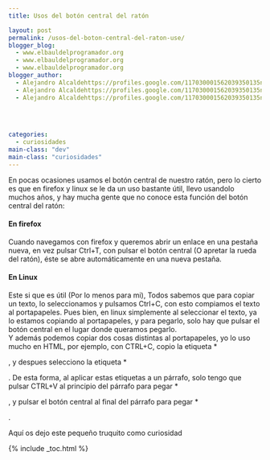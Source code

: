 ```yaml
---
title: Usos del botón central del ratón

layout: post
permalink: /usos-del-boton-central-del-raton-use/
blogger_blog:
  - www.elbauldelprogramador.org
  - www.elbauldelprogramador.org
  - www.elbauldelprogramador.org
blogger_author:
  - Alejandro Alcaldehttps://profiles.google.com/117030001562039350135noreply@blogger.com
  - Alejandro Alcaldehttps://profiles.google.com/117030001562039350135noreply@blogger.com
  - Alejandro Alcaldehttps://profiles.google.com/117030001562039350135noreply@blogger.com

  
  
  
categories:
  - curiosidades
main-class: "dev"
main-class: "curiosidades"
---
```

En pocas ocasiones usamos el botón central de nuestro ratón, pero lo cierto es que en firefox y linux se le da un uso bastante útil, llevo usandolo muchos años, y hay mucha gente que no conoce esta función del botón central del ratón:

#### En firefox

Cuando navegamos con firefox y queremos abrir un enlace en una pestaña nueva, en vez pulsar Ctrl+T, con pulsar el botón central (O apretar la rueda del ratón), éste se abre automáticamente en una nueva pestaña.

#### En Linux

Este si que es útil (Por lo menos para mi), Todos sabemos que para copiar un texto, lo seleccionamos y pulsamos Ctrl+C, con esto compiamos el texto al portapapeles. Pues bien, en linux simplemente al seleccionar el texto, ya lo estamos copiando al portapapeles, y para pegarlo, solo hay que pulsar el botón central en el lugar donde queramos pegarlo.  
Y además podemos copiar dos cosas distintas al portapapeles, yo lo uso mucho en HTML, por ejemplo, con CTRL+C, copio la etiqueta * 

</em>, y despues selecciono la etiqueta *</p> 

</em>. De esta forma, al aplicar estas etiquetas a un párrafo, solo tengo que pulsar CTRL+V al principio del párrafo para pegar * 

</em>, y pulsar el botón central al final del párrafo para pegar *</p> 

</em>.

Aquí os dejo este pequeño truquito como curiosidad



{% include _toc.html %}
